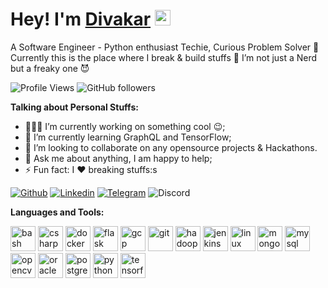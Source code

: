 # Hey! I'm [Divakar](https://www.linkedin.com/in/divakar-r-9b34b86b/) <a href="https://www.gautamkrishnar.com/"><img src="https://media.giphy.com/media/hvRJCLFzcasrR4ia7z/giphy.gif" width="25px"></a>

A Software Engineer - Python enthusiast Techie, Curious Problem Solver 🚀 <br> Currently this is the place where I break & build stuffs :rofl:
I’m not just a Nerd but a freaky one 😈

<!-- ![alt text](header-animation-short-loop.gif) -->

![Profile Views](https://komarev.com/ghpvc/?username=rexdivakar)
![GitHub followers](https://img.shields.io/github/followers/rexdivakar?style=social)


**Talking about Personal Stuffs:**

- 👨🏽‍💻 I’m currently working on something cool :wink:;
- 🌱 I’m currently learning GraphQL and TensorFlow; 
- 👯 I’m looking to collaborate on any opensource projects & Hackathons.
- 💬 Ask me about anything, I am happy to help;
- ⚡ Fun fact: I :heart: breaking stuffs:s

[![Github](https://img.shields.io/badge/-Github-000?logo=Github&logoColor=white&style=for-the-badge)](https://github.com/rexdivakar)
[![Linkedin](https://img.shields.io/badge/-LinkedIn-blue?style=for-the-badge&logo=Linkedin&logoColor=white)](https://www.linkedin.com/in/divakar-r-9b34b86b/)
[![Telegram](https://img.shields.io/badge/-Telegram-blue?logo=Telegram&logoColor=white&style=for-the-badge)](https://t.me/rexdivakar)
![Discord](https://img.shields.io/discord/760088481224851476?label=DISCORD&logo=discord&logoColor=green&style=for-the-badge)
    





**Languages and Tools:**  

<p align="left"><img src="https://www.vectorlogo.zone/logos/gnu_bash/gnu_bash-icon.svg" alt="bash" width="40" height="40"/> <img src="https://devicons.github.io/devicon/devicon.git/icons/csharp/csharp-original.svg" alt="csharp" width="40" height="40"/> <img src="https://devicons.github.io/devicon/devicon.git/icons/docker/docker-original-wordmark.svg" alt="docker" width="40" height="40"/> <img src="https://www.vectorlogo.zone/logos/pocoo_flask/pocoo_flask-icon.svg" alt="flask" width="40" height="40"/> <img src="https://www.vectorlogo.zone/logos/google_cloud/google_cloud-icon.svg" alt="gcp" width="40" height="40"/> <img src="https://www.vectorlogo.zone/logos/git-scm/git-scm-icon.svg" alt="git" width="40" height="40"/> <img src="https://www.vectorlogo.zone/logos/apache_hadoop/apache_hadoop-icon.svg" alt="hadoop" width="40" height="40"/> <img src="https://www.vectorlogo.zone/logos/jenkins/jenkins-icon.svg" alt="jenkins" width="40" height="40"/> <img src="https://devicons.github.io/devicon/devicon.git/icons/linux/linux-original.svg" alt="linux" width="40" height="40"/> <img src="https://devicons.github.io/devicon/devicon.git/icons/mongodb/mongodb-original-wordmark.svg" alt="mongodb" width="40" height="40"/> <img src="https://devicons.github.io/devicon/devicon.git/icons/mysql/mysql-original-wordmark.svg" alt="mysql" width="40" height="40"/> <img src="https://www.vectorlogo.zone/logos/opencv/opencv-icon.svg" alt="opencv" width="40" height="40"/> <img src="https://devicons.github.io/devicon/devicon.git/icons/oracle/oracle-original.svg" alt="oracle" width="40" height="40"/> <img src="https://devicons.github.io/devicon/devicon.git/icons/postgresql/postgresql-original-wordmark.svg" alt="postgresql" width="40" height="40"/> <img src="https://devicons.github.io/devicon/devicon.git/icons/python/python-original.svg" alt="python" width="40" height="40"/> <img src="https://www.vectorlogo.zone/logos/tensorflow/tensorflow-icon.svg" alt="tensorflow" width="40" height="40"/>
